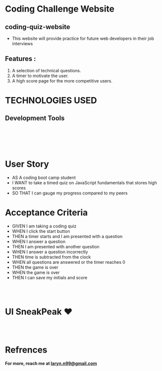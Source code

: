 # Coding Challenge Website

## coding-quiz-website


- This website will provide practice for future web developers in their job interviews


##  Features :

1) A selection of technical questions.
2) A timer to motivate the user.
3) A high score page for the more competitive users.

# TECHNOLOGIES USED 

## Development Tools 
<br>
<div align="center">



</div>

<br></br>

# User Story
- AS A coding boot camp student
- I WANT to take a timed quiz on JavaScript fundamentals that stores high scores
- SO THAT I can gauge my progress compared to my peers

# Acceptance Criteria
- GIVEN I am taking a coding quiz
- WHEN I click the start button
- THEN a timer starts and I am presented with a question
- WHEN I answer a question
- THEN I am presented with another question
- WHEN I answer a question incorrectly
- THEN time is subtracted from the clock
- WHEN all questions are answered or the timer reaches 0
- THEN the game is over
- WHEN the game is over
- THEN I can save my initials and score

<br></br>

# UI SneakPeak ❤️ 



<br><br>

# Refrences

**For more, reach me at laryn.n99@gmail.com**

<br>
